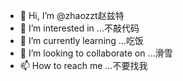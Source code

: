 - 👋 Hi, I’m @zhaozzt赵兹特
- 👀 I’m interested in ...不敲代码
- 🌱 I’m currently learning ...吃饭
- 💞️ I’m looking to collaborate on ...滑雪
- 📫 How to reach me ...不要找我

<!---
zhaozzt/zhaozzt is a ✨ special ✨ repository because its `README.md` (this file) appears on your GitHub profile.
You can click the Preview link to take a look at your changes.
--->
